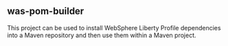 ## was-pom-builder
This project can be used to install WebSphere Liberty Profile dependencies into a Maven repository and then use 
them within a Maven project. 

